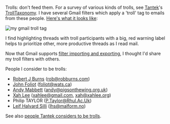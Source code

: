 Trolls: don't feed them. For a survey of various kinds of trolls, see [Tantek][]'s [TrollTaxonomy][]. I have several Gmail filters which apply a 'troll' tag to emails from these people. [Here's what it looks like](http://flickr.com/photos/hober/3307846532/):

![my gmail troll tag](http://farm4.static.flickr.com/3437/3307846532_4990d51d17_o.png)

I find highlighting threads with troll participants with a big, red warning label helps to prioritize other, more productive threads as I read mail.

Now that Gmail supports [filter importing and exporting][], I thought I'd share my troll filters with others.

People I consider to be trolls:

* [Robert J Burns](http://www.robburns.com/) (rob@robburns.com)
* [John Foliot](http://www.wats.ca/show.php?contentid=44) (foliot@wats.ca)
* [Andy Mabbett](http://pigsonthewing.org.uk/) (andy@pigsonthewing.org.uk)
* [Xah Lee](http://xahlee.org/) (xahlee@gmail.com, xah@xahlee.org)
* Philip TAYLOR (P.Taylor@Rhul.Ac.Uk)
* [Leif Halvard Silli](http://twitter.com/komputist) (lhs@malform.no)

See also [people Tantek considers to be trolls][TantekTrolls].

[Tantek]: http://www.tantek.com/
[TantekTrolls]: http://tantek.pbwiki.com/Trolls
[TrollTaxonomy]: http://tantek.pbwiki.com/TrollTaxonomy
[filter importing and exporting]: http://gmailblog.blogspot.com/2009/03/new-in-labs-filter-importexport.html

